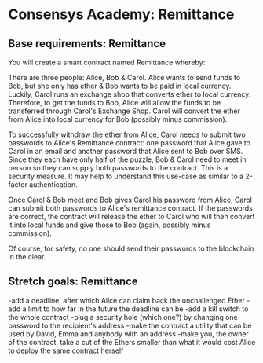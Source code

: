 # Consensys Academy: Remittance

## Base requirements: Remittance

You will create a smart contract named Remittance whereby:

There are three people: Alice, Bob & Carol.
Alice wants to send funds to Bob, but she only has ether & Bob wants to be paid in local currency.
Luckily, Carol runs an exchange shop that converts ether to local currency.
Therefore, to get the funds to Bob, Alice will allow the funds to be transferred through Carol's Exchange Shop. Carol will convert the ether from Alice into local currency for Bob (possibly minus commission).

To successfully withdraw the ether from Alice, Carol needs to submit two passwords to Alice's Remittance contract: one password that Alice gave to Carol in an email and another password that Alice sent to Bob over SMS. Since they each have only half of the puzzle, Bob & Carol need to meet in person so they can supply both passwords to the contract. This is a security measure. It may help to understand this use-case as similar to a 2-factor authentication.

Once Carol & Bob meet and Bob gives Carol his password from Alice, Carol can submit both passwords to Alice's remittance contract. If the passwords are correct, the contract will release the ether to Carol who will then convert it into local funds and give those to Bob (again, possibly minus commission).

Of course, for safety, no one should send their passwords to the blockchain in the clear.

## Stretch goals: Remittance
-add a deadline, after which Alice can claim back the unchallenged Ether
-add a limit to how far in the future the deadline can be
-add a kill switch to the whole contract
-plug a security hole (which one?) by changing one password to the recipient's address
-make the contract a utility that can be used by David, Emma and anybody with an address
-make you, the owner of the contract, take a cut of the Ethers smaller than what it would cost Alice to deploy the same contract herself
